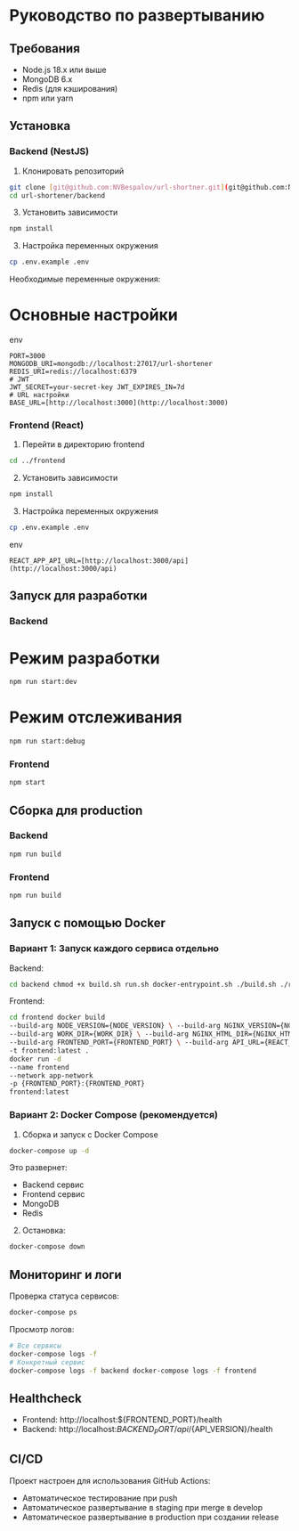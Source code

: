 # Руководство по развертыванию

## Требования
- Node.js 18.x или выше
- MongoDB 6.x
- Redis (для кэширования)
- npm или yarn

## Установка

### Backend (NestJS)
1. Клонировать репозиторий
```bash
git clone [git@github.com:NVBespalov/url-shortner.git](git@github.com:NVBespalov/url-shortner.git)
cd url-shortener/backend
````

3. Установить зависимости
```bash
npm install
````

3. Настройка переменных окружения
```bash
cp .env.example .env
````

Необходимые переменные окружения:

# Основные настройки
env
```
PORT=3000
MONGODB_URI=mongodb://localhost:27017/url-shortener
REDIS_URI=redis://localhost:6379
# JWT
JWT_SECRET=your-secret-key JWT_EXPIRES_IN=7d
# URL настройки
BASE_URL=[http://localhost:3000](http://localhost:3000)
```
### Frontend (React)
1. Перейти в директорию frontend
```bash
cd ../frontend
````
2. Установить зависимости
```bash
npm install
````
3. Настройка переменных окружения
```bash
cp .env.example .env
```
env
```
REACT_APP_API_URL=[http://localhost:3000/api](http://localhost:3000/api)
```
## Запуск для разработки

### Backend

# Режим разработки
```bash
npm run start:dev
````
# Режим отслеживания
```bash
npm run start:debug
```
### Frontend
```bash
npm start
````
## Сборка для production

### Backend

```bash
npm run build
````

### Frontend

```bash
npm run build
````

## Запуск с помощью Docker

### Вариант 1: Запуск каждого сервиса отдельно

Backend:

```bash
cd backend chmod +x build.sh run.sh docker-entrypoint.sh ./build.sh ./run.sh
````

Frontend:

```bash
cd frontend docker build
--build-arg NODE_VERSION={NODE_VERSION} \ --build-arg NGINX_VERSION={NGINX_VERSION}
--build-arg WORK_DIR={WORK_DIR} \ --build-arg NGINX_HTML_DIR={NGINX_HTML_DIR}
--build-arg FRONTEND_PORT={FRONTEND_PORT} \ --build-arg API_URL={REACT_APP_API_URL}
-t frontend:latest .
docker run -d
--name frontend
--network app-network
-p {FRONTEND_PORT}:{FRONTEND_PORT}
frontend:latest
```

### Вариант 2: Docker Compose (рекомендуется)

1. Сборка и запуск с Docker Compose
```bash
docker-compose up -d
```
Это развернет:
- Backend сервис
- Frontend сервис
- MongoDB
- Redis

2. Остановка:
```bash
docker-compose down
```


## Мониторинг и логи

Проверка статуса сервисов:
```bash
docker-compose ps
```

Просмотр логов:
```bash
# Все сервисы
docker-compose logs -f
# Конкретный сервис
docker-compose logs -f backend docker-compose logs -f frontend
```

## Healthcheck
- Frontend: http://localhost:${FRONTEND_PORT}/health
- Backend: http://localhost:${BACKEND_PORT}/api/${API_VERSION}/health

## CI/CD
Проект настроен для использования GitHub Actions:
- Автоматическое тестирование при push
- Автоматическое развертывание в staging при merge в develop
- Автоматическое развертывание в production при создании release

